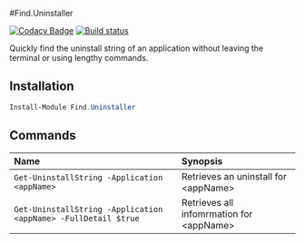 #Find.Uninstaller

[![Codacy Badge](https://app.codacy.com/project/badge/Grade/947571116b1d49da90fe1a008dd33f35)](https://www.codacy.com/gh/repasscloud/Find.Uninstaller?utm_source=github.com&amp;utm_medium=referral&amp;utm_content=repasscloud/Find.Uninstaller&amp;utm_campaign=Badge_Grade) [![Build status](https://ci.appveyor.com/api/projects/status/kgr9nq2f82c2r5ys/branch/master?svg=true)](https://ci.appveyor.com/project/danijeljw/find-uninstaller/branch/master)

Quickly find the uninstall string of an application without leaving the terminal or using lengthy commands.

## Installation

```powershell
Install-Module Find.Uninstaller
```

## Commands

| Name | Synopsis |
| :-- | :-- |
| `Get-UninstallString -Application <appName>` | Retrieves an uninstall for \<appName\> |
| `Get-UninstallString -Application <appName> -FullDetail $true` | Retrieves all infomrmation for \<appName\> |
